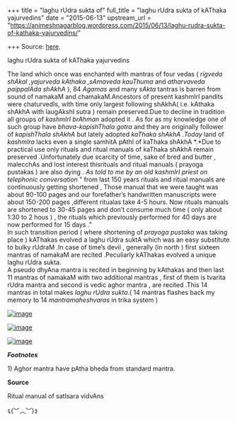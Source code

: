 +++
title = "laghu rUdra sukta of"
full_title = "laghu rUdra sukta of kAThaka yajurvedins"
date = "2015-06-13"
upstream_url = "https://animeshnagarblog.wordpress.com/2015/06/13/laghu-rudra-sukta-of-kathaka-yajurvedins/"

+++
Source: [here](https://animeshnagarblog.wordpress.com/2015/06/13/laghu-rudra-sukta-of-kathaka-yajurvedins/).

laghu rUdra sukta of kAThaka yajurvedins

The land which once was enchanted with mantras of four vedas ( *rigveda
shAkal ,yajurveda kAthaka ,sAmaveda kauThuma* and *atharvaveda
paippalAda shAkhA* ), 84 *Agamas* and many *sAkta* tantras is barren
from sound of namakaM and chamakaM.Ancestors of present kashmIrI
pandits were chaturvedIs, with time only largest following shAkhA( i.e.
kAthaka shAkhA with laugAkshI sutra ) remain preserved.Due to decline in
tradition all groups of *kashmIrI brAhman* adopted it . As for as my
knowledge one of such group have *bhava-kapishThala gotra* and they are
originally follower of *kapishThala shAkhA* but lately adopted *kaThaka
shAkhA .Today* land of *kashmIra* lacks even a single samhitA pAthI of
kaThaka shAkhA *.*Due to practical use only rituals and ritual manuals
of kaThaka shAkhA remain preserved .Unfortunately due scarcity of time,
sake of bred and butter , malecchAs and lost interest thisrituals and
ritual manuals ( prayoga pustakas ) are also dying . *As told to me by
an old kashmIrI priest on telephonic conversation* ” from last 150 years
rituals and ritual manuals are continuously getting shortened , Those
manual that we were taught was about 90-100 pages and our forefather’s
handwritten manuscripts were about 150-200 pages ,different ritualas
take 4-5 hours. Now rituals manuals are shortened to 30-45 pages and
don’t consume much time ( only about 1:30 to 2 hous ) , the rituals
which previously performed for 40 days are now performed for 15 days
.”  
In such transition period ( where shortening of *prayoga pustaka* was
taking place ) kAThakas evolved a laghu rUdra suktA which was an easy
substitute to bulky rUdraM .In case of time’s devil , generally (in
north ) first sixteen mantras of namakaM are recited .Peculiarly
kAThakas evolved a unique laghu rUdra sukta.  
A pseudo dhyAna mantra is recited in beginning by kAthakas and then
last 11 mantras of namakaM with two additional mantras , first of them
is tvarita rUdra mantra and second is vedic aghor mantra , are recited
.This 14 mantras in total makes *laghu rUdra sukta*.( 14 mantras flashes
back my memory to 14 *mantramaheshvaras* in trika system )

[![image](https://animeshnagarblog.files.wordpress.com/2015/06/wpid-img_20150613_235906.jpg?w=700 "IMG_20150613_235906.JPG")](https://animeshnagarblog.files.wordpress.com/2015/06/wpid-img_20150613_235906.jpg)

[![image](https://animeshnagarblog.files.wordpress.com/2015/06/wpid-img_20150614_000039.jpg?w=700 "IMG_20150614_000039.JPG")](https://animeshnagarblog.files.wordpress.com/2015/06/wpid-img_20150614_000039.jpg)

[![image](https://animeshnagarblog.files.wordpress.com/2015/06/wpid-img_20150613_235959.jpg?w=700 "IMG_20150613_235959.JPG")](https://animeshnagarblog.files.wordpress.com/2015/06/wpid-img_20150613_235959.jpg)

***Footnotes***

1\) Aghor mantra have pAtha bheda from standard mantra.

**Source**

Ritual manual of satIsara vidvAns

६(︶︿︶)३

